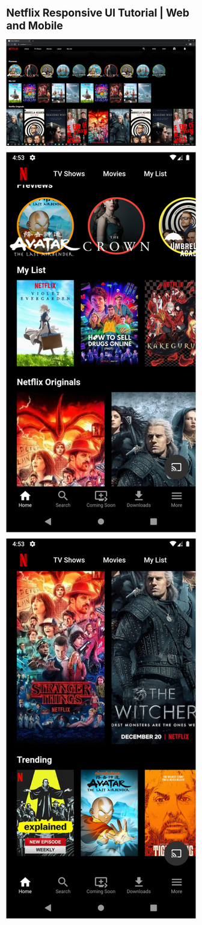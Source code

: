 # Netflix Responsive UI Tutorial | Web and Mobile

![Web Screenshot](screenshots/web.png)

![Mobile Screenshot 1](screenshots/mobile0.png)

![Mobile Screenshot 2](screenshots/mobile1.png)
